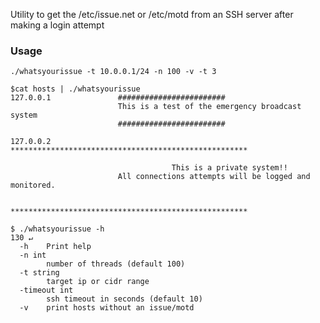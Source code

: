 Utility to get the /etc/issue.net or /etc/motd from an SSH server after making a login attempt

### Usage

`./whatsyourissue -t 10.0.0.1/24 -n 100 -v -t 3`

```
$cat hosts | ./whatsyourissue
127.0.0.1               ########################
                        This is a test of the emergency broadcast system
                        ########################

127.0.0.2               *****************************************************

                                    This is a private system!!
                        All connections attempts will be logged and monitored.

                        *****************************************************
```

```
$ ./whatsyourissue -h                                                                                                                                                                          130 ↵
  -h    Print help
  -n int
        number of threads (default 100)
  -t string
        target ip or cidr range
  -timeout int
        ssh timeout in seconds (default 10)
  -v    print hosts without an issue/motd
```

